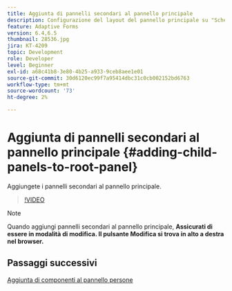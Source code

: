 ```yaml
---
title: Aggiunta di pannelli secondari al pannello principale
description: Configurazione del layout del pannello principale su "Schede a sinistra" e aggiunta di pannelli secondari al pannello principale.
feature: Adaptive Forms
version: 6.4,6.5
thumbnail: 28536.jpg
jira: KT-4209
topic: Development
role: Developer
level: Beginner
exl-id: a68c41b8-3e80-4b25-a933-9ceb8aee1e01
source-git-commit: 30d6120ec99f7a95414dbc31c0cb002152bd6763
workflow-type: tm+mt
source-wordcount: '73'
ht-degree: 2%

---
```


# Aggiunta di pannelli secondari al pannello principale {#adding-child-panels-to-root-panel}

Aggiungete i pannelli secondari al pannello principale.


>[!VIDEO](https://video.tv.adobe.com/v/28536?quality=12&learn=on)

>[!NOTE]
>Quando aggiungi pannelli secondari al pannello principale, **Assicurati di essere in modalità di modifica. Il pulsante Modifica si trova in alto a destra nel browser.**

## Passaggi successivi

[Aggiunta di componenti al pannello persone](./adding-components-to-people-panel.md)

